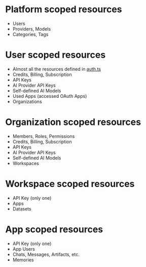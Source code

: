 # Platform scoped resources

- Users
- Providers, Models
- Categories, Tags

# User scoped resources

- Almost all the resources defined in [auth.ts](./auth.ts)
- Credits, Billing, Subscription
- API Keys
- AI Provider API Keys
- Self-defined AI Models
- Used Apps (accessed OAuth Apps)
- Organizations

# Organization scoped resources

- Members, Roles, Permissions
- Credits, Billing, Subscription
- API Keys
- AI Provider API Keys
- Self-defined AI Models
- Workspaces

# Workspace scoped resources

- API Key (only one)
- Apps
- Datasets

# App scoped resources

- API Key (only one)
- App Users
- Chats, Messages, Artifacts, etc.
- Memories
